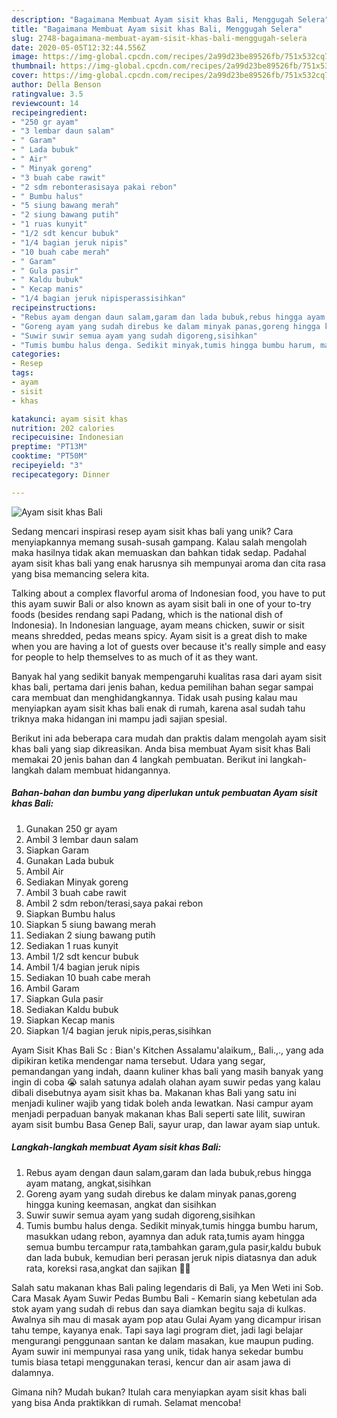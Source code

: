 ```yaml
---
description: "Bagaimana Membuat Ayam sisit khas Bali, Menggugah Selera"
title: "Bagaimana Membuat Ayam sisit khas Bali, Menggugah Selera"
slug: 2748-bagaimana-membuat-ayam-sisit-khas-bali-menggugah-selera
date: 2020-05-05T12:32:44.556Z
image: https://img-global.cpcdn.com/recipes/2a99d23be89526fb/751x532cq70/ayam-sisit-khas-bali-foto-resep-utama.jpg
thumbnail: https://img-global.cpcdn.com/recipes/2a99d23be89526fb/751x532cq70/ayam-sisit-khas-bali-foto-resep-utama.jpg
cover: https://img-global.cpcdn.com/recipes/2a99d23be89526fb/751x532cq70/ayam-sisit-khas-bali-foto-resep-utama.jpg
author: Della Benson
ratingvalue: 3.5
reviewcount: 14
recipeingredient:
- "250 gr ayam"
- "3 lembar daun salam"
- " Garam"
- " Lada bubuk"
- " Air"
- " Minyak goreng"
- "3 buah cabe rawit"
- "2 sdm rebonterasisaya pakai rebon"
- " Bumbu halus"
- "5 siung bawang merah"
- "2 siung bawang putih"
- "1 ruas kunyit"
- "1/2 sdt kencur bubuk"
- "1/4 bagian jeruk nipis"
- "10 buah cabe merah"
- " Garam"
- " Gula pasir"
- " Kaldu bubuk"
- " Kecap manis"
- "1/4 bagian jeruk nipisperassisihkan"
recipeinstructions:
- "Rebus ayam dengan daun salam,garam dan lada bubuk,rebus hingga ayam matang, angkat,sisihkan"
- "Goreng ayam yang sudah direbus ke dalam minyak panas,goreng hingga kuning keemasan, angkat dan sisihkan"
- "Suwir suwir semua ayam yang sudah digoreng,sisihkan"
- "Tumis bumbu halus denga. Sedikit minyak,tumis hingga bumbu harum, masukkan udang rebon, ayamnya dan aduk rata,tumis ayam hingga semua bumbu tercampur rata,tambahkan garam,gula pasir,kaldu bubuk dan lada bubuk, kemudian beri perasan jeruk nipis diatasnya dan aduk rata, koreksi rasa,angkat dan sajikan 🤗💞"
categories:
- Resep
tags:
- ayam
- sisit
- khas

katakunci: ayam sisit khas 
nutrition: 202 calories
recipecuisine: Indonesian
preptime: "PT13M"
cooktime: "PT50M"
recipeyield: "3"
recipecategory: Dinner

---
```



![Ayam sisit khas Bali](https://img-global.cpcdn.com/recipes/2a99d23be89526fb/751x532cq70/ayam-sisit-khas-bali-foto-resep-utama.jpg)

Sedang mencari inspirasi resep ayam sisit khas bali yang unik? Cara menyiapkannya memang susah-susah gampang. Kalau salah mengolah maka hasilnya tidak akan memuaskan dan bahkan tidak sedap. Padahal ayam sisit khas bali yang enak harusnya sih mempunyai aroma dan cita rasa yang bisa memancing selera kita.

Talking about a complex flavorful aroma of Indonesian food, you have to put this ayam suwir Bali or also known as ayam sisit bali in one of your to-try foods (besides rendang sapi Padang, which is the national dish of Indonesia). In Indonesian language, ayam means chicken, suwir or sisit means shredded, pedas means spicy. Ayam sisit is a great dish to make when you are having a lot of guests over because it&#39;s really simple and easy for people to help themselves to as much of it as they want.

Banyak hal yang sedikit banyak mempengaruhi kualitas rasa dari ayam sisit khas bali, pertama dari jenis bahan, kedua pemilihan bahan segar sampai cara membuat dan menghidangkannya. Tidak usah pusing kalau mau menyiapkan ayam sisit khas bali enak di rumah, karena asal sudah tahu triknya maka hidangan ini mampu jadi sajian spesial.


Berikut ini ada beberapa cara mudah dan praktis dalam mengolah ayam sisit khas bali yang siap dikreasikan. Anda bisa membuat Ayam sisit khas Bali memakai 20 jenis bahan dan 4 langkah pembuatan. Berikut ini langkah-langkah dalam membuat hidangannya.

<!--inarticleads1-->

##### Bahan-bahan dan bumbu yang diperlukan untuk pembuatan Ayam sisit khas Bali:

1. Gunakan 250 gr ayam
1. Ambil 3 lembar daun salam
1. Siapkan  Garam
1. Gunakan  Lada bubuk
1. Ambil  Air
1. Sediakan  Minyak goreng
1. Ambil 3 buah cabe rawit
1. Ambil 2 sdm rebon/terasi,saya pakai rebon
1. Siapkan  Bumbu halus
1. Siapkan 5 siung bawang merah
1. Sediakan 2 siung bawang putih
1. Sediakan 1 ruas kunyit
1. Ambil 1/2 sdt kencur bubuk
1. Ambil 1/4 bagian jeruk nipis
1. Sediakan 10 buah cabe merah
1. Ambil  Garam
1. Siapkan  Gula pasir
1. Sediakan  Kaldu bubuk
1. Siapkan  Kecap manis
1. Siapkan 1/4 bagian jeruk nipis,peras,sisihkan


Ayam Sisit Khas Bali Sc : Bian&#39;s Kitchen Assalamu&#39;alaikum,, Bali.,., yang ada dipikiran ketika mendengar nama tersebut. Udara yang segar, pemandangan yang indah, daann kuliner khas bali yang masih banyak yang ingin di coba 😭 salah satunya adalah olahan ayam suwir pedas yang kalau dibali disebutnya ayam sisit khas ba. Makanan khas Bali yang satu ini menjadi kuliner wajib yang tidak boleh anda lewatkan. Nasi campur ayam menjadi perpaduan banyak makanan khas Bali seperti sate lilit, suwiran ayam sisit bumbu Basa Genep Bali, sayur urap, dan lawar ayam siap untuk. 

<!--inarticleads2-->

##### Langkah-langkah membuat Ayam sisit khas Bali:

1. Rebus ayam dengan daun salam,garam dan lada bubuk,rebus hingga ayam matang, angkat,sisihkan
1. Goreng ayam yang sudah direbus ke dalam minyak panas,goreng hingga kuning keemasan, angkat dan sisihkan
1. Suwir suwir semua ayam yang sudah digoreng,sisihkan
1. Tumis bumbu halus denga. Sedikit minyak,tumis hingga bumbu harum, masukkan udang rebon, ayamnya dan aduk rata,tumis ayam hingga semua bumbu tercampur rata,tambahkan garam,gula pasir,kaldu bubuk dan lada bubuk, kemudian beri perasan jeruk nipis diatasnya dan aduk rata, koreksi rasa,angkat dan sajikan 🤗💞


Salah satu makanan khas Bali paling legendaris di Bali, ya Men Weti ini Sob. Cara Masak Ayam Suwir Pedas Bumbu Bali - Kemarin siang kebetulan ada stok ayam yang sudah di rebus dan saya diamkan begitu saja di kulkas. Awalnya sih mau di masak ayam pop atau Gulai Ayam yang dicampur irisan tahu tempe, kayanya enak. Tapi saya lagi program diet, jadi lagi belajar mengurangi penggunaan santan ke dalam masakan, kue maupun puding. Ayam suwir ini mempunyai rasa yang unik, tidak hanya sekedar bumbu tumis biasa tetapi menggunakan terasi, kencur dan air asam jawa di dalamnya. 

Gimana nih? Mudah bukan? Itulah cara menyiapkan ayam sisit khas bali yang bisa Anda praktikkan di rumah. Selamat mencoba!
